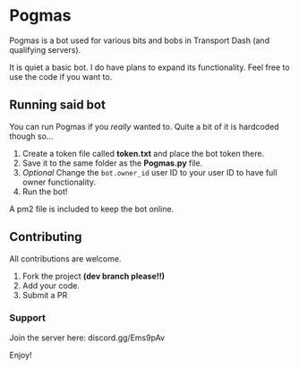 # Pogmas
Pogmas is a bot used for various bits and bobs in Transport Dash (and qualifying servers).

It is quiet a basic bot. I do have plans to expand its functionality. Feel free to use the code if you want to.

## Running said bot

You can run Pogmas if you _really_ wanted to. Quite a bit of it is hardcoded though so...

1) Create a token file called **token.txt** and place the bot token there.
2) Save it to the same folder as the **Pogmas.py** file.
3) _Optional_ Change the `bot.owner_id` user ID to your user ID to have full owner functionality.
4) Run the bot!

A pm2 file is included to keep the bot online.

## Contributing

All contributions are welcome.

1) Fork the project **(dev branch please!!)**
2) Add your code.
3) Submit a PR

### Support

Join the server here: discord.gg/Ems9pAv


Enjoy!
